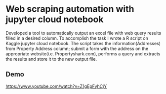 # Web scraping automation with jupyter cloud notebook
Developed a tool to automatically output an excel file with web query results filled in a desired column. To accomplish the task I wrote a R script on Kaggle jupyter cloud notebook.
The script takes the information(Addresses) from Property Address column; submit a form with the address on the appropriate website(i.e. Propertyshark.com), performs a query
and extracts the results and store it to the new output file.

## Demo
https://www.youtube.com/watch?v=Z1gEpFyhCjY
